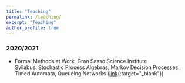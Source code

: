 ```yaml
---
title: "Teaching"
permalink: /teaching/
excerpt: "Teaching"
author_profile: true
---
```




### 2020/2021
* Formal Methods at Work, Gran Sasso Science Institute <br/>
Syllabus: Stochastic Process Algebras, Markov Decision Processes, Timed Automata, Queueing Networks ([link](https://sites.google.com/gssi.it/csgssi/ph-d-program/2020-2021?authuser=0){:target="_blank"})
